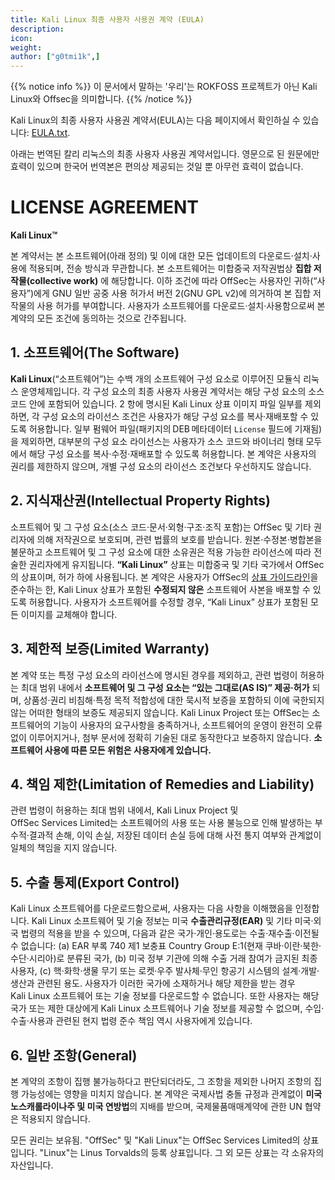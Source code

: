 ```yaml
---
title: Kali Linux 최종 사용자 사용권 계약 (EULA)
description:
icon:
weight:
author: ["g0tmi1k",]
---
```

{{% notice info %}}
이 문서에서 말하는 '우리'는 ROKFOSS 프로젝트가 아닌 Kali Linux와 Offsec을 의미합니다.
{{% /notice %}}

Kali Linux의 최종 사용자 사용권 계약서(EULA)는 다음 페이지에서 확인하실 수 있습니다: [EULA.txt](/docs/policy/eula/EULA.txt).

아래는 번역된 칼리 리눅스의 최종 사용자 사용권 계약서입니다. 영문으로 된 원문에만 효력이 있으며 한국어 번역본은 편의상 제공되는 것일 뿐 아무런 효력이 없습니다.

# LICENSE AGREEMENT
**Kali Linux™**

본 계약서는 본 소프트웨어(아래 정의) 및 이에 대한 모든 업데이트의 다운로드·설치·사용에 적용되며, 전송 방식과 무관합니다. 본 소프트웨어는 미합중국 저작권법상 **집합 저작물(collective work)** 에 해당합니다. 이하 조건에 따라 OffSec는 사용자인 귀하(“사용자”)에게 GNU 일반 공중 사용 허가서 버전 2(GNU GPL v2)에 의거하여 본 집합 저작물의 사용 허가를 부여합니다. 사용자가 소프트웨어를 다운로드·설치·사용함으로써 본 계약의 모든 조건에 동의하는 것으로 간주됩니다.

## 1. 소프트웨어(The Software)
**Kali Linux**(“소프트웨어”)는 수백 개의 소프트웨어 구성 요소로 이루어진 모듈식 리눅스 운영체제입니다. 각 구성 요소의 최종 사용자 사용권 계약서는 해당 구성 요소의 소스 코드 안에 포함되어 있습니다. 2 항에 명시된 Kali Linux 상표 이미지 파일 일부를 제외하면, 각 구성 요소의 라이선스 조건은 사용자가 해당 구성 요소를 복사·재배포할 수 있도록 허용합니다. 일부 펌웨어 파일(패키지의 DEB 메타데이터 `License` 필드에 기재됨)을 제외하면, 대부분의 구성 요소 라이선스는 사용자가 소스 코드와 바이너리 형태 모두에서 해당 구성 요소를 복사·수정·재배포할 수 있도록 허용합니다. 본 계약은 사용자의 권리를 제한하지 않으며, 개별 구성 요소의 라이선스 조건보다 우선하지도 않습니다.

## 2. 지식재산권(Intellectual Property Rights)
소프트웨어 및 그 구성 요소(소스 코드·문서·외형·구조·조직 포함)는 OffSec 및 기타 권리자에 의해 저작권으로 보호되며, 관련 법률의 보호를 받습니다. 원본·수정본·병합본을 불문하고 소프트웨어 및 그 구성 요소에 대한 소유권은 적용 가능한 라이선스에 따라 전술한 권리자에게 유지됩니다. **“Kali Linux”** 상표는 미합중국 및 기타 국가에서 OffSec의 상표이며, 허가 하에 사용됩니다. 본 계약은 사용자가 OffSec의 [상표 가이드라인](https://www.kali.org/docs/policy/trademark/)을 준수하는 한, Kali Linux 상표가 포함된 **수정되지 않은** 소프트웨어 사본을 배포할 수 있도록 허용합니다. 사용자가 소프트웨어를 수정할 경우, “Kali Linux” 상표가 포함된 모든 이미지를 교체해야 합니다.

## 3. 제한적 보증(Limited Warranty)
본 계약 또는 특정 구성 요소의 라이선스에 명시된 경우를 제외하고, 관련 법령이 허용하는 최대 범위 내에서 **소프트웨어 및 그 구성 요소는 “있는 그대로(AS IS)” 제공·허가** 되며, 상품성·권리 비침해·특정 목적 적합성에 대한 묵시적 보증을 포함하되 이에 국한되지 않는 어떠한 형태의 보증도 제공되지 않습니다. Kali Linux Project 또는 OffSec는 소프트웨어의 기능이 사용자의 요구사항을 충족하거나, 소프트웨어의 운영이 완전히 오류 없이 이루어지거나, 첨부 문서에 정확히 기술된 대로 동작한다고 보증하지 않습니다. **소프트웨어 사용에 따른 모든 위험은 사용자에게 있습니다.**

## 4. 책임 제한(Limitation of Remedies and Liability)
관련 법령이 허용하는 최대 범위 내에서, Kali Linux Project 및 OffSec Services Limited는 소프트웨어의 사용 또는 사용 불능으로 인해 발생하는 부수적·결과적 손해, 이익 손실, 저장된 데이터 손실 등에 대해 사전 통지 여부와 관계없이 일체의 책임을 지지 않습니다.

## 5. 수출 통제(Export Control)
Kali Linux 소프트웨어를 다운로드함으로써, 사용자는 다음 사항을 이해했음을 인정합니다. Kali Linux 소프트웨어 및 기술 정보는 미국 **수출관리규정(EAR)** 및 기타 미국·외국 법령의 적용을 받을 수 있으며, 다음과 같은 국가·개인·용도로는 수출·재수출·이전될 수 없습니다: (a) EAR 부록 740 제1 보충표 Country Group E:1(현재 쿠바·이란·북한·수단·시리아)로 분류된 국가, (b) 미국 정부 기관에 의해 수출 거래 참여가 금지된 최종 사용자, (c) 핵·화학·생물 무기 또는 로켓·우주 발사체·무인 항공기 시스템의 설계·개발·생산과 관련된 용도. 사용자가 이러한 국가에 소재하거나 해당 제한을 받는 경우 Kali Linux 소프트웨어 또는 기술 정보를 다운로드할 수 없습니다. 또한 사용자는 해당 국가 또는 제한 대상에게 Kali Linux 소프트웨어나 기술 정보를 제공할 수 없으며, 수입·수출·사용과 관련된 현지 법령 준수 책임 역시 사용자에게 있습니다.

## 6. 일반 조항(General)
본 계약의 조항이 집행 불가능하다고 판단되더라도, 그 조항을 제외한 나머지 조항의 집행 가능성에는 영향을 미치지 않습니다. 본 계약은 국제사법 충돌 규정과 관계없이 **미국 노스캐롤라이나주 및 미국 연방법**의 지배를 받으며, 국제물품매매계약에 관한 UN 협약은 적용되지 않습니다.

모든 권리는 보유됨. "OffSec" 및 "Kali Linux"는 OffSec Services Limited의 상표입니다. "Linux"는 Linus Torvalds의 등록 상표입니다. 그 외 모든 상표는 각 소유자의 자산입니다.

